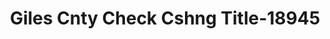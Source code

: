 ---
f_zip-code: 38478
f_state-code: TN
title: Giles Cnty Check Cshng Title-18945
f_phone: 931-424-0233
f_city-only: Pulaski
f_address: 304 S 7Th Street Pulaski
f_location-unique-id: '18945'
slug: giles-cnty-check-cshng-title-18945
updated-on: '2024-05-30T13:46:58.046Z'
created-on: '2024-05-30T13:36:59.803Z'
published-on: '2024-05-30T13:54:32.469Z'
f_city-state: cms/city/pulaski-tn.md
f_company: cms/company/giles-cnty-check-cshng-title.md
f_state: cms/state/tennessee.md
layout: '[payday-loan].html'
tags: payday-loan
---